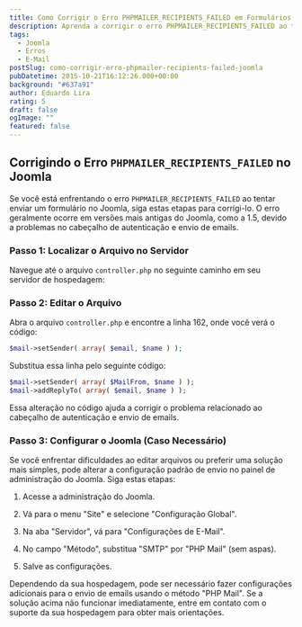 ```yaml
---
title: Como Corrigir o Erro PHPMAILER_RECIPIENTS_FAILED em Formulários Joomla
description: Aprenda a corrigir o erro PHPMAILER_RECIPIENTS_FAILED ao tentar enviar um formulário em seu site Joomla, seja editando o código ou ajustando as configurações de e-mail na administração do Joomla.
tags:
  - Joomla
  - Erros
  - E-Mail
postSlug: como-corrigir-erro-phpmailer-recipients-failed-joomla
pubDatetime: 2015-10-21T16:12:26.000+00:00
background: "#637a91"
author: Eduardo Lira
rating: 5
draft: false
ogImage: ""
featured: false
---
```


## Corrigindo o Erro `PHPMAILER_RECIPIENTS_FAILED` no Joomla

Se você está enfrentando o erro `PHPMAILER_RECIPIENTS_FAILED` ao tentar enviar um formulário no Joomla, siga estas etapas para corrigi-lo. O erro geralmente ocorre em versões mais antigas do Joomla, como a 1.5, devido a problemas no cabeçalho de autenticação e envio de emails.

### Passo 1: Localizar o Arquivo no Servidor

Navegue até o arquivo `controller.php` no seguinte caminho em seu servidor de hospedagem:

### Passo 2: Editar o Arquivo

Abra o arquivo `controller.php` e encontre a linha 162, onde você verá o código:

```php
$mail->setSender( array( $email, $name ) );
```

Substitua essa linha pelo seguinte código:

```php
$mail->setSender( array( $MailFrom, $name ) );
$mail->addReplyTo( array( $email, $name ) );
```

Essa alteração no código ajuda a corrigir o problema relacionado ao cabeçalho de autenticação e envio de emails.

### Passo 3: Configurar o Joomla (Caso Necessário)

Se você enfrentar dificuldades ao editar arquivos ou preferir uma solução mais simples, pode alterar a configuração padrão de envio no painel de administração do Joomla. Siga estas etapas:

1. Acesse a administração do Joomla.

2. Vá para o menu "Site" e selecione "Configuração Global".

3. Na aba "Servidor", vá para "Configurações de E-Mail".

4. No campo "Método", substitua "SMTP" por "PHP Mail" (sem aspas).

5. Salve as configurações.

Dependendo da sua hospedagem, pode ser necessário fazer configurações adicionais para o envio de emails usando o método "PHP Mail". Se a solução acima não funcionar imediatamente, entre em contato com o suporte da sua hospedagem para obter mais orientações.
